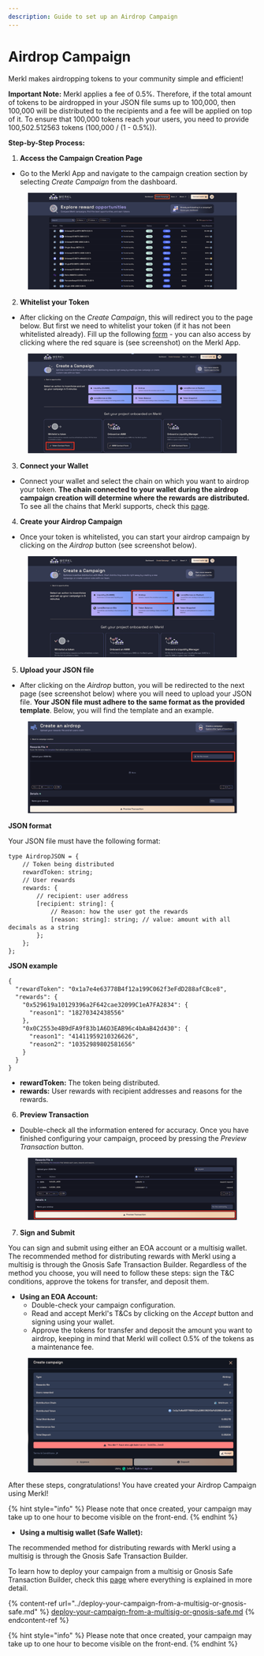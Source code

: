 ```yaml
---
description: Guide to set up an Airdrop Campaign
---
```


# Airdrop Campaign

Merkl makes airdropping tokens to your community simple and efficient!

**Important Note:** Merkl applies a fee of 0.5%. Therefore, if the total amount of tokens to be airdropped in your JSON file sums up to 100,000, then 100,000 will be distributed to the recipients and a fee will be applied on top of it. To ensure that 100,000 tokens reach your users, you need to provide 100,502.512563 tokens (100,000 / (1 - 0.5%)).

**Step-by-Step Process:**

1. **Access the Campaign Creation Page**

* Go to the Merkl App and navigate to the campaign creation section by selecting *Create Campaign* from the dashboard.

<figure><img src="../../.gitbook/assets/create-campaign-screenshot.png" alt=""><figcaption></figcaption></figure>

2. **Whitelist your Token**

* After clicking on the *Create Campaign*, this will redirect you to the page below. But first we need to whitelist your token (if it has not been whitelisted already). Fill up the following [form](https://tally.so/r/3y2bqx) - you can also access by clicking where the red square is (see screenshot) on the Merkl App.

<figure><img src="../../.gitbook/assets/whitelist-token-screenshot.png" alt=""><figcaption></figcaption></figure>

3. **Connect your Wallet**

* Connect your wallet and select the chain on which you want to airdrop your token. **The chain connected to your wallet during the airdrop campaign creation will determine where the rewards are distributed.** To see all the chains that Merkl supports, check this [page](https://app.merkl.xyz/integrations).

4. **Create your Airdrop Campaign**

* Once your token is whitelisted, you can start your airdrop campaign by clicking on the *Airdrop* button (see screenshot below).

<figure><img src="../../.gitbook/assets/airdrop-campaign-create-screenshot.png" alt=""><figcaption></figcaption></figure>

5. **Upload your JSON file**

* After clicking on the *Airdrop* button, you will be redirected to the next page (see screenshot below) where you will need to upload your JSON file. **Your JSON file must adhere to the same format as the provided template**. Below, you will find the template and an example.

<figure><img src="../../.gitbook/assets/airdrop-campaign-json-upload.png" alt=""><figcaption></figcaption></figure>

**JSON format**

Your JSON file must have the following format:

```
type AirdropJSON = {
    // Token being distributed
    rewardToken: string;
    // User rewards
    rewards: {
        // recipient: user address
        [recipient: string]: {
            // Reason: how the user got the rewards
            [reason: string]: string; // value: amount with all decimals as a string
        };
    };
};
```

**JSON example**

```
{
  "rewardToken": "0x1a7e4e63778B4f12a199C062f3eFdD288afCBce8",
  "rewards": {
    "0x529619a10129396a2F642cae32099C1eA7FA2834": {
      "reason1": "18270342438556"
    },
    "0x0C2553e4B9dFA9f83b1A6D3EAB96c4bAaB42d430": {
      "reason1": "41411959210326626",
      "reason2": "10352989802581656"
    }
  }
}
```

* **rewardToken:** The token being distributed.
* **rewards:** User rewards with recipient addresses and reasons for the rewards.

6. **Preview Transaction**

* Double-check all the information entered for accuracy. Once you have finished configuring your campaign, proceed by pressing the *Preview Transaction* button.

<figure><img src="../../.gitbook/assets/airdrop-preview-transaction.png" alt=""><figcaption></figcaption></figure>

7. **Sign and Submit**

You can sign and submit using either an EOA account or a multisig wallet. The recommended method for distributing rewards with Merkl using a multisig is through the Gnosis Safe Transaction Builder. Regardless of the method you choose, you will need to follow these steps: sign the T\&C conditions, approve the tokens for transfer, and deposit them.

* **Using an EOA Account:**
  * Double-check your campaign configuration.
  * Read and accept Merkl's T\&Cs by clicking on the *Accept* button and signing using your wallet.
  * Approve the tokens for transfer and deposit the amount you want to airdrop, keeping in mind that Merkl will collect 0.5% of the tokens as a maintenance fee.

<figure><img src="../../.gitbook/assets/airdrop-accept+approve+deposit.png" alt=""><figcaption></figcaption></figure>

After these steps, congratulations! You have created your Airdrop Campaign using Merkl!

{% hint style="info" %}
Please note that once created, your campaign may take up to one hour to become visible on the front-end.
{% endhint %}

* **Using a multisig wallet (Safe Wallet):**

The recommended method for distributing rewards with Merkl using a multisig is through the Gnosis Safe Transaction Builder.

To learn how to deploy your campaign from a multisig or Gnosis Safe Transaction Builder, check this [page](../deploy-your-campaign-from-a-multisig-or-gnosis-safe.md) where everything is explained in more detail.

{% content-ref url="../deploy-your-campaign-from-a-multisig-or-gnosis-safe.md" %}
[deploy-your-campaign-from-a-multisig-or-gnosis-safe.md](../deploy-your-campaign-from-a-multisig-or-gnosis-safe.md)
{% endcontent-ref %}

{% hint style="info" %}
Please note that once created, your campaign may take up to one hour to become visible on the front-end.
{% endhint %}
